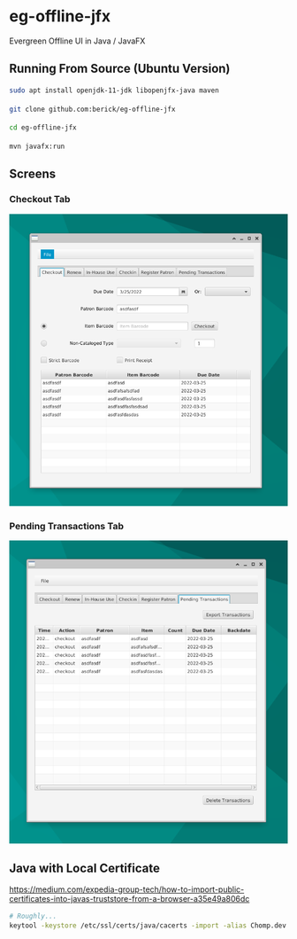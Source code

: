 # eg-offline-jfx

Evergreen Offline UI in Java / JavaFX

## Running From Source (Ubuntu Version)

```sh
sudo apt install openjdk-11-jdk libopenjfx-java maven

git clone github.com:berick/eg-offline-jfx

cd eg-offline-jfx

mvn javafx:run

```

## Screens

### Checkout Tab

![Checkout Tab](./src/main/assets/images/eg-offline-jfx-checkout.png)

### Pending Transactions Tab

![Transactions Tab](./src/main/assets/images/eg-offline-jfx-transactions.png)


## Java with Local Certificate

https://medium.com/expedia-group-tech/how-to-import-public-certificates-into-javas-truststore-from-a-browser-a35e49a806dc


```sh
# Roughly...
keytool -keystore /etc/ssl/certs/java/cacerts -import -alias Chomp.dev -file /path/to/my/cert.cer
```
